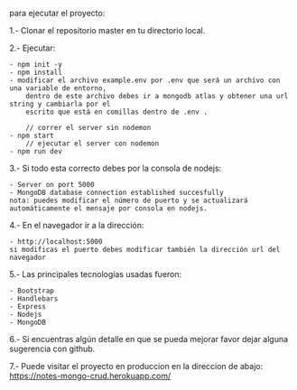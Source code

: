 para ejecutar el proyecto:

1.- Clonar el repositorio master en tu directorio local.

2.- Ejecutar:  

    - npm init -y
    - npm install 
    - modificar el archivo example.env por .env que será un archivo con una variable de entorno,
        dentro de este archivo debes ir a mongodb atlas y obtener una url string y cambiarla por el
        escrito que está en comillas dentro de .env .

        // correr el server sin nodemon
    - npm start
        // ejecutar el server con nodemon          
    - npm run dev

3.- Si todo esta correcto debes por la consola de nodejs:

    - Server on port 5000
    - MongoDB database connection established succesfully
    nota: puedes modificar el número de puerto y se actualizará automáticamente el mensaje por consola en nodejs.

4.- En el navegador ir a la dirección:

    - http://localhost:5000
    si modificas el puerto debes modificar también la dirección url del navegador
    
5.- Las principales tecnologías usadas fueron:

    - Bootstrap
    - Handlebars
    - Express
    - Nodejs
    - MongoDB

6.- Si encuentras algún detalle en que se pueda mejorar favor dejar alguna sugerencia con github. 

7.- Puede visitar el proyecto en produccion en la direccion de abajo:
    https://notes-mongo-crud.herokuapp.com/
